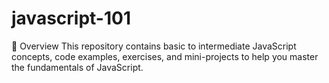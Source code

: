 # javascript-101
📖 Overview  This repository contains basic to intermediate JavaScript concepts, code examples, exercises, and mini-projects to help you master the fundamentals of JavaScript.
